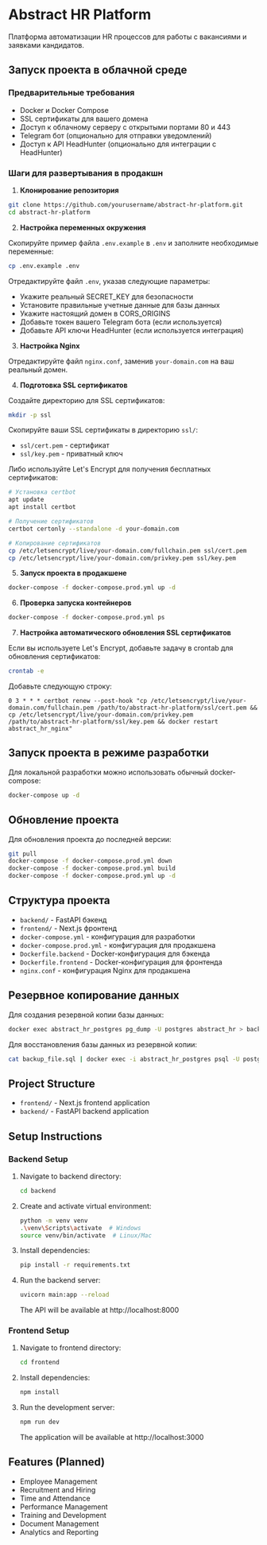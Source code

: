 # Abstract HR Platform

Платформа автоматизации HR процессов для работы с вакансиями и заявками кандидатов.

## Запуск проекта в облачной среде

### Предварительные требования

- Docker и Docker Compose
- SSL сертификаты для вашего домена
- Доступ к облачному серверу с открытыми портами 80 и 443
- Telegram бот (опционально для отправки уведомлений)
- Доступ к API HeadHunter (опционально для интеграции с HeadHunter)

### Шаги для развертывания в продакшн

1. **Клонирование репозитория**

```bash
git clone https://github.com/yourusername/abstract-hr-platform.git
cd abstract-hr-platform
```

2. **Настройка переменных окружения**

Скопируйте пример файла `.env.example` в `.env` и заполните необходимые переменные:

```bash
cp .env.example .env
```

Отредактируйте файл `.env`, указав следующие параметры:
- Укажите реальный SECRET_KEY для безопасности
- Установите правильные учетные данные для базы данных
- Укажите настоящий домен в CORS_ORIGINS
- Добавьте токен вашего Telegram бота (если используется)
- Добавьте API ключи HeadHunter (если используется интеграция)

3. **Настройка Nginx**

Отредактируйте файл `nginx.conf`, заменив `your-domain.com` на ваш реальный домен.

4. **Подготовка SSL сертификатов**

Создайте директорию для SSL сертификатов:

```bash
mkdir -p ssl
```

Скопируйте ваши SSL сертификаты в директорию `ssl/`:
- `ssl/cert.pem` - сертификат
- `ssl/key.pem` - приватный ключ

Либо используйте Let's Encrypt для получения бесплатных сертификатов:

```bash
# Установка certbot
apt update
apt install certbot

# Получение сертификатов
certbot certonly --standalone -d your-domain.com

# Копирование сертификатов
cp /etc/letsencrypt/live/your-domain.com/fullchain.pem ssl/cert.pem
cp /etc/letsencrypt/live/your-domain.com/privkey.pem ssl/key.pem
```

5. **Запуск проекта в продакшене**

```bash
docker-compose -f docker-compose.prod.yml up -d
```

6. **Проверка запуска контейнеров**

```bash
docker-compose -f docker-compose.prod.yml ps
```

7. **Настройка автоматического обновления SSL сертификатов**

Если вы используете Let's Encrypt, добавьте задачу в crontab для обновления сертификатов:

```bash
crontab -e
```

Добавьте следующую строку:

```
0 3 * * * certbot renew --post-hook "cp /etc/letsencrypt/live/your-domain.com/fullchain.pem /path/to/abstract-hr-platform/ssl/cert.pem && cp /etc/letsencrypt/live/your-domain.com/privkey.pem /path/to/abstract-hr-platform/ssl/key.pem && docker restart abstract_hr_nginx"
```

## Запуск проекта в режиме разработки

Для локальной разработки можно использовать обычный docker-compose:

```bash
docker-compose up -d
```

## Обновление проекта

Для обновления проекта до последней версии:

```bash
git pull
docker-compose -f docker-compose.prod.yml down
docker-compose -f docker-compose.prod.yml build
docker-compose -f docker-compose.prod.yml up -d
```

## Структура проекта

- `backend/` - FastAPI бэкенд
- `frontend/` - Next.js фронтенд
- `docker-compose.yml` - конфигурация для разработки
- `docker-compose.prod.yml` - конфигурация для продакшена
- `Dockerfile.backend` - Docker-конфигурация для бэкенда
- `Dockerfile.frontend` - Docker-конфигурация для фронтенда
- `nginx.conf` - конфигурация Nginx для продакшена

## Резервное копирование данных

Для создания резервной копии базы данных:

```bash
docker exec abstract_hr_postgres pg_dump -U postgres abstract_hr > backup_$(date +%Y%m%d).sql
```

Для восстановления базы данных из резервной копии:

```bash
cat backup_file.sql | docker exec -i abstract_hr_postgres psql -U postgres abstract_hr
```

## Project Structure

- `frontend/` - Next.js frontend application
- `backend/` - FastAPI backend application

## Setup Instructions

### Backend Setup
1. Navigate to backend directory:
   ```bash
   cd backend
   ```
2. Create and activate virtual environment:
   ```bash
   python -m venv venv
   .\venv\Scripts\activate  # Windows
   source venv/bin/activate  # Linux/Mac
   ```
3. Install dependencies:
   ```bash
   pip install -r requirements.txt
   ```
4. Run the backend server:
   ```bash
   uvicorn main:app --reload
   ```
   The API will be available at http://localhost:8000

### Frontend Setup
1. Navigate to frontend directory:
   ```bash
   cd frontend
   ```
2. Install dependencies:
   ```bash
   npm install
   ```
3. Run the development server:
   ```bash
   npm run dev
   ```
   The application will be available at http://localhost:3000

## Features (Planned)
- Employee Management
- Recruitment and Hiring
- Time and Attendance
- Performance Management
- Training and Development
- Document Management
- Analytics and Reporting 